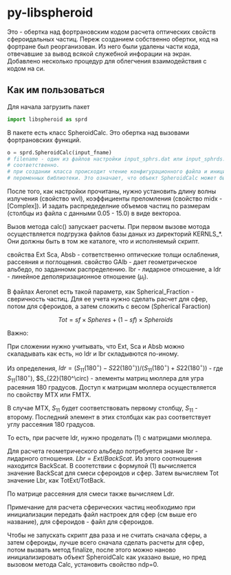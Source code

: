 # py-libspheroid

Это - обертка над фортрановским кодом расчета оптических свойств сфероидальных частиц. Переж созданием собственно обертки,
код на фортране был реорганизован. Из него были удалены части кода, отвечавшие за вывод всякой служебной инфорации на экран. 
Добавлено несколько процедур для облегчения взаимодействия с кодом на си.


## Как им пользоваться

Для начала загрузить пакет
```python
import libspheroid as sprd
```

В пакете есть класс SpheroidCalc. Это обертка над вызовами фортрановских функций.

```python
o = sprd.SpheroidCalc(input_fname)
# filename - один из файлов настройки input_sphrs.dat или input_sphrds.dat. Для сфер и сфероидов 
# соответственно.
# при создании класса происходит чтение конфигурационного файла и инициализация внутренних глобальных 
# переменных библиотеки. Это означает, что объект SpheroidCalc может быть только один!. Это важно. 
```

После того, как настройки прочитаны, нужно установить длину волны излучения (свойство wvl), 
коэффициенты преломления (свойство midx - [Complex]). И задать распредеделние объемов частиц по размерам (столбцы из файла с данными 0.05 - 15.0) в виде вектороа.

Вызов метода calc() запускает расчеты. При первом вызове мотода осуществляется подгрузка файлов базы даных из директорий KERNLS_*. Они должны быть в том же каталоге, что и исполняемый скрипт. 

свойства Ext Sca, Absb - сответственно оптические толщи ослабления, рассеяния и поглощения. 
свойство GAlb - дает геометрическое альбедо, по заданномк распределению. lbr - лидарное отношение, а ldr - линейное деполяризационное отношение ($\mu_l$).

В файлах Aeronet есть такой параметр, как Spherical_Fraction - сверичность частиц. Для ее учета нужно сделать расчет для сфер, потом для сфероидов, а затем сложить с весом (Spherical Faraction)

$$
\tag{1}
Tot = sf \times Spheres+(1-sf)\times Spheroids
$$

Важно:

При сложении нужно учитывать, что Ext, Sca  и Absb можно скаладывать как есть, но ldr и  lbr складывются по-иному.

Из определения, $ldr = (S_{11}(180^\circ)-S{22}(180^\circ))/(S_{11}(180^\circ)+S{22}(180^\circ))$ - где $S_{11}(180^\circ)$, $S_{22}(180^\circ) -  элементы матриц мюллера для угра расеяния 180 градусов. Доступ к матрицам мюллера осуществляется по свойству MTX или FMTX.

В случае MTX, $S_{11}$ будет соответствовать первому столбцу, $S_{11}$ -  второму. Последний элемент в этих столбцах как раз соответствует углу рассеяния 180 градусов.

То есть, при расчете ldr, нужно проделать (1) с матрицами мюллера.

Для расчета геометрического альбедо потребуется знание lbr - лидарного отношения. $Lbr = Ext/BackScat$.  Из этого соотношения находится BackScat.  В соотетствии с формулой (1) вычисляется  значение BackScat для смеси сфероидов и сфер. Затем вычисляем Tot значение Lbr, как TotExt/TotBack.

По матрице рассеяния для смеси также вычисляем Ldr.


Примечание для расчета сферических частиц необходимо при инициализации передать файл настроек для сфер (см выше его название), для сфероидов - файл для сфероидов.


Чтобы не запускать скрипт два раза и не считать сначала сферы, а затем сфероиды, лучше всего сначала сделать расчеты для сфер, потом вызвать метод finalize, после этого можно наново инициализировать объект SpheroidCalc как указано выше, но пред вызовом метода Calc, установить свойство ndp=0.
